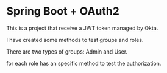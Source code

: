 # Spring Boot + OAuth2

This is a project that receive a JWT token managed by Okta.

I have created some methods to test groups and roles.

There are two types of groups: Admin and User.

for each role has an specific method to test the authorization.
